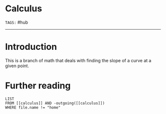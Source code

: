 # Calculus
`TAGS:` #hub

---
# Introduction
This is a branch of math that deals with finding the slope of a curve at a given point. 

# Further reading
```dataview
LIST 
FROM [[calculus]] AND -outgoing([[calculus]])
WHERE file.name != "home"
```